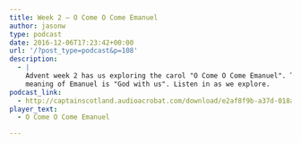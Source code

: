 ```yaml
---
title: Week 2 – O Come O Come Emanuel
author: jasonw
type: podcast
date: 2016-12-06T17:23:42+00:00
url: '/?post_type=podcast&p=108'
description:
  - |
    Advent week 2 has us exploring the carol "O Come O Come Emanuel". The
    meaning of Emanuel is "God with us". Listen in as we explore.
podcast_link:
  - http://captainscotland.audioacrobat.com/download/e2af8f9b-a37d-018a-4fae-a7f9492600c0.mp3
player_text:
  - O Come O Come Emanuel

---
```

